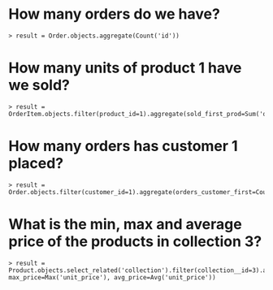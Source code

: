 # How many orders do we have?
    > result = Order.objects.aggregate(Count('id'))

# How many units of product 1 have we sold?
    > result = OrderItem.objects.filter(product_id=1).aggregate(sold_first_prod=Sum('quantity'))

# How many orders has customer 1 placed?
    > result = Order.objects.filter(customer_id=1).aggregate(orders_customer_first=Count('id'))

# What is the min, max and average price of the products in collection 3?
    > result = Product.objects.select_related('collection').filter(collection__id=3).aggregate(min_price=Min('unit_price'), max_price=Max('unit_price'), avg_price=Avg('unit_price'))